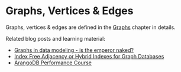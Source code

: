 Graphs, Vertices & Edges
========================

Graphs, vertices & edges are defined in the [Graphs](../Graphs/README.md) chapter in details.

Related blog posts and learning material:

- [Graphs in data modeling - is the emperor naked?](https://medium.com/@neunhoef/graphs-in-data-modeling-is-the-emperor-naked-2e65e2744413#.x0a5z66ji)
- [Index Free Adjacency or Hybrid Indexes for Graph Databases](https://www.arangodb.com/2016/04/index-free-adjacency-hybrid-indexes-graph-databases/)
- [ArangoDB Performance Course](https://www.arangodb.com/arangodb-performance-course/)
